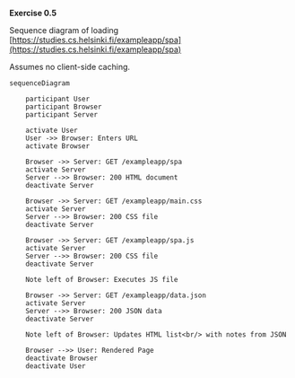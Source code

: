 
**Exercise 0.5**

Sequence diagram of loading [https://studies.cs.helsinki.fi/exampleapp/spa](https://studies.cs.helsinki.fi/exampleapp/spa)

Assumes no client-side caching.

```mermaid
sequenceDiagram

    participant User
    participant Browser
    participant Server 

    activate User
    User ->> Browser: Enters URL
    activate Browser

    Browser ->> Server: GET /exampleapp/spa
    activate Server
    Server -->> Browser: 200 HTML document
    deactivate Server

    Browser ->> Server: GET /exampleapp/main.css
    activate Server
    Server -->> Browser: 200 CSS file
    deactivate Server

    Browser ->> Server: GET /exampleapp/spa.js
    activate Server
    Server -->> Browser: 200 CSS file
    deactivate Server

    Note left of Browser: Executes JS file

    Browser ->> Server: GET /exampleapp/data.json
    activate Server
    Server -->> Browser: 200 JSON data
    deactivate Server

    Note left of Browser: Updates HTML list<br/> with notes from JSON

    Browser -->> User: Rendered Page
    deactivate Browser
    deactivate User

```